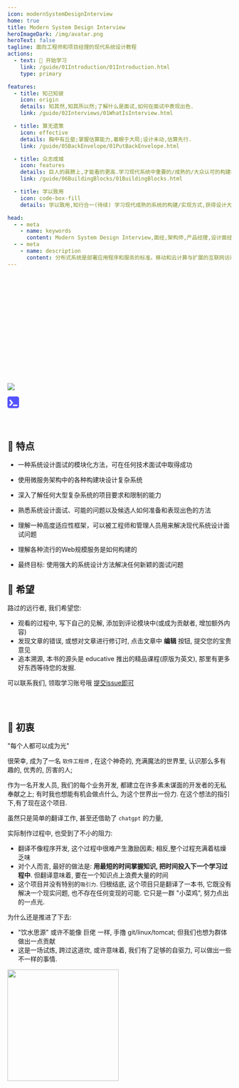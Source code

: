 ```yaml
---
icon: modernSystemDesignInterview
home: true
title: Modern System Design Interview
heroImageDark: /img/avatar.png
heroText: false
tagline: 面向工程师和项目经理的现代系统设计教程
actions:
  - text: 🚀 开始学习
    link: /guide/01Introduction/01Introduction.html
    type: primary

features:
  - title: 知己知彼
    icon: origin
    details: 知其然,知其所以然;了解什么是面试,如何在面试中表现出色.
    link: /guide/02Interviews/01WhatIsInterview.html

  - title: 算无遗策
    icon: effective
    details: 胸中有丘壑;掌握估算能力,着眼于大局;设计未动,估算先行.
    link: /guide/05BackEnvelope/01PutBackEnvelope.html

  - title: 众志成城
    icon: features
    details: 巨人的肩膀上,才能看的更高.学习现代系统中重要的/成熟的/大众认可的构建块,用模块化的思想解构现代系统
    link: /guide/06BuildingBlocks/01BuildingBlocks.html

  - title: 学以致用
    icon: code-box-fill
    details: 学以致用,知行合一(待续) 学习现代成熟的系统的构建/实现方式,获得设计大型系统的能力

head:
  - - meta
    - name: keywords
      content: Modern System Design Interview,面经,架构师,产品经理,设计面经
  - - meta
    - name: description
      content: 分布式系统是部署应用程序和服务的标准。移动和云计算与扩展的互联网访问相结合，使系统设计成为现代开发人员的核心技能.本教程将为您提供现代系统设计的另一种视角，并赋予工程师、建筑师、和产品经理深入研究复杂的问题。到最后，您将准备好设计能够随用户扩展并保持可用性的更大系统
---
```


<div style="height:230px"></div>

[![](https://badgen.net/badge/Github/ModernSystemDesign/21D789?icon=github)](https://github.com/ITTranlationClub/ModernSystemDesignInterview)

<div >
  <a href="https://www.educative.io"><svg viewBox="0 0 100 100" fill="currentColor" style="color:#5553FF" xmlns="http://www.w3.org/2000/svg" height="26px" class="hide-enterprise-nav text-logo dark:text-white"><path d="M83.3333 0H16.6667C7.46115 0 0 7.46115 0 16.6667V83.326C0 92.5315 7.46115 99.9927 16.6593 99.9927H83.326C92.5315 99.9927 100 92.5388 100 83.3333V16.6667C100 7.46115 92.5388 0 83.3333 0ZM22.4861 81.5597L14.871 74.5896C14.3433 74.0985 14.3067 73.2703 14.7977 72.7353L31.479 54.5001C31.9261 54.0164 31.9408 53.2762 31.5157 52.7704L15.9191 34.2348C15.4573 33.6778 15.5233 32.8569 16.0803 32.3879L23.9666 25.7402C24.5236 25.2785 25.3445 25.3445 25.8135 25.9015L48.7101 53.1369C49.1352 53.6426 49.1205 54.3829 48.6734 54.8739L24.333 81.4937C23.842 82.0141 23.0211 82.0507 22.4934 81.567L22.4861 81.5597ZM85.5981 81.1346C85.5981 81.8602 85.0117 82.4465 84.2861 82.4465H48.9226C48.197 82.4465 47.6107 81.8602 47.6107 81.1346V71.416C47.6107 70.6904 48.197 70.1041 48.9226 70.1041H84.2861C85.0117 70.1041 85.5981 70.6904 85.5981 71.416V81.1346Z" fill="currentColor"></path></svg></a></div>
<div style="height:30px"></div>

<div style="height:10px"></div>

## 🌈 特点

- 一种系统设计面试的模块化方法，可在任何技术面试中取得成功

- 使用微服务架构中的各种构建块设计复杂系统

- 深入了解任何大型复杂系统的项目要求和限制的能力

- 熟悉系统设计面试、可能的问题以及候选人如何准备和表现出色的方法

- 理解一种高度适应性框架，可以被工程师和管理人员用来解决现代系统设计面试问题

- 理解各种流行的Web规模服务是如何构建的

- 最终目标: 使用强大的系统设计方法解决任何新颖的面试问题

## 🥇 希望

路过的远行者, 我们希望您:

- 观看的过程中, 写下自己的见解,  添加到评论模块中(或成为贡献者, 增加额外内容)
- 发现文章的错误, 或想对文章进行修订时, 点击文章中 **编辑** 按钮, 提交您的宝贵意见
- 追本溯源, 本书的源头是 educative 推出的精品课程(原版为英文), 那里有更多好东西等待您的发掘.

可以联系我们, 领取学习账号哦 [提交issue即可](https://github.com/ITTranlationClub/ModernSystemDesignInterview/issues)

<div style="height:30px"></div>

## 🎉 初衷

"每个人都可以成为光"

很荣幸, 成为了一名 `软件工程师` , 在这个神奇的, 充满魔法的世界里, 认识那么多有趣的, 优秀的, 厉害的人;

作为一名开发人员, 我们的每个业务开发, 都建立在许多素未谋面的开发者的无私奉献之上; 有时我也想能有机会做点什么, 为这个世界出一份力. 在这个想法的指引下,有了现在这个项目.

虽然只是简单的翻译工作, 甚至还借助了 `chatgpt` 的力量,

实际制作过程中, 也受到了不小的阻力:

- 翻译不像程序开发, 这个过程中很难产生激励因素; 相反,整个过程充满着枯燥乏味
- 对个人而言, 最好的做法是: **用最短的时间掌握知识, 把时间投入下一个学习过程中**. 但翻译意味着, 要在一个知识点上浪费大量的时间
- 这个项目并没有特别的`吸引力`. 归根结底, 这个项目只是翻译了一本书, 它既没有解决一个现实问题, 也不存在任何变现的可能. 它只是一群 "小菜鸡", 努力点出的一点光.

为什么还是推进了下去:

- "饮水思源" 或许不能像 巨佬 一样, 手撸 git/linux/tomcat; 但我们也想为群体做出一点贡献
- 这是一场试炼, 跨过这道坎, 或许意味着, 我们有了足够的自驱力, 可以做出一些不一样的事情.

<img src="https://cdn.jsdelivr.net/gh/gaoxiang15125/BlogImage@master/dva.jpg" width='250' height='250' />


<div style="height:100px"></div>

